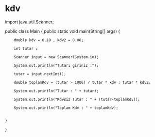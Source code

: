 # kdv

import java.util.Scanner;

public class Main {
    public static void main(String[] args) {
    
        double kdv = 0.18 , kdv2 = 0.08;
        
        int tutar ;
        
        Scanner input = new Scanner(System.in);
        
        System.out.println("Tutarı giriniz :");
        
        tutar = input.nextInt();

        double toplamKdv = (tutar > 1000) ? tutar * kdv : tutar * kdv2;

        System.out.println("Tutar : " + tutar);
        
        System.out.println("Kdvsiz Tutar : " + (tutar-toplamKdv));
        
        System.out.println("Toplam Kdv : " + toplamKdv);
        

    }
}
